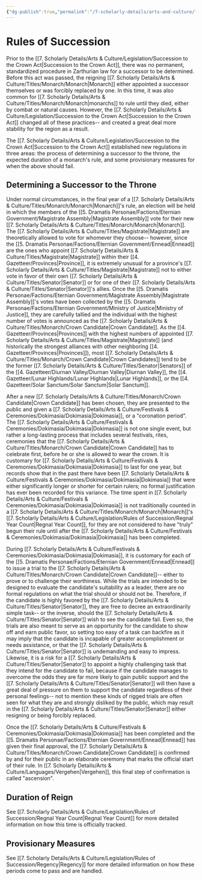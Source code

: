```yaml
---
{"dg-publish":true,"permalink":"/7-scholarly-details/arts-and-culture/legislation/rules-of-succession/rules-of-succession/","noteIcon":""}
---
```


# Rules of Succession

Prior to the [[7. Scholarly Details/Arts & Culture/Legislation/Succession to the Crown Act\|Succession to the Crown Act]], there was no permanent, standardized procedure in Zarthurian law for a successor to be determined. Before this act was passed, the reigning [[7. Scholarly Details/Arts & Culture/Titles/Monarch/Monarch\|Monarch]] either appointed a successor themselves or was forcibly replaced by one. In this time, it was also common for [[7. Scholarly Details/Arts & Culture/Titles/Monarch/Monarch\|monarchs]] to rule until they died, either by combat or natural causes. However, the [[7. Scholarly Details/Arts & Culture/Legislation/Succession to the Crown Act\|Succession to the Crown Act]] changed all of these practices-- and created a great deal more stability for the region as a result.

The [[7. Scholarly Details/Arts & Culture/Legislation/Succession to the Crown Act\|Succession to the Crown Act]] established new regulations in three areas: the process of determining a successor to the throne, the expected duration of a monarch's rule, and some provisionary measures for when the above should fail. 

## Determining a Successor to the Throne

Under normal circumstances, in the final year of a [[7. Scholarly Details/Arts & Culture/Titles/Monarch/Monarch\|Monarch]]'s rule, an election will be held in which the members of the [[5. Dramatis Personae/Factions/Eternian Government/Magistrate Assembly\|Magistrate Assembly]] vote for their new [[7. Scholarly Details/Arts & Culture/Titles/Monarch/Monarch\|Monarch]]. The [[7. Scholarly Details/Arts & Culture/Titles/Magistrate\|Magistrate]] are theoretically allowed to vote for whomever they choose-- however, since the [[5. Dramatis Personae/Factions/Eternian Government/Ennead\|Ennead]] are the ones who appoint [[7. Scholarly Details/Arts & Culture/Titles/Magistrate\|Magistrate]] within their [[4. Gazetteer/Provinces\|Province]], it is extremely unusual for a province's [[7. Scholarly Details/Arts & Culture/Titles/Magistrate\|Magistrate]] not to either vote in favor of their own [[7. Scholarly Details/Arts & Culture/Titles/Senator\|Senator]] or for one of their [[7. Scholarly Details/Arts & Culture/Titles/Senator\|Senator]]'s allies.  Once the [[5. Dramatis Personae/Factions/Eternian Government/Magistrate Assembly\|Magistrate Assembly]]'s votes have been collected by the [[5. Dramatis Personae/Factions/Eternian Government/Ministry of Justice\|Ministry of Justice]], they are carefully tallied and the individual with the highest number of votes is announced as the [[7. Scholarly Details/Arts & Culture/Titles/Monarch/Crown Candidate\|Crown Candidate]]. As the [[4. Gazetteer/Provinces\|Provinces]] with the highest numbers of appointed [[7. Scholarly Details/Arts & Culture/Titles/Magistrate\|Magistrate]] (and historically the strongest alliances with other neighboring [[4. Gazetteer/Provinces\|Provinces]]), most [[7. Scholarly Details/Arts & Culture/Titles/Monarch/Crown Candidate\|Crown Candidates]] tend to be the former [[7. Scholarly Details/Arts & Culture/Titles/Senator\|Senators]] of the [[4. Gazetteer/Diurnan Valley/Diurnan Valley\|Diurnan Valley]], the [[4. Gazetteer/Lunar Highlands/Lunar Highlands\|Lunar Highlands]], or the [[4. Gazetteer/Solar Sanctum/Solar Sanctum\|Solar Sanctum]].  

After a new [[7. Scholarly Details/Arts & Culture/Titles/Monarch/Crown Candidate\|Crown Candidate]] has been chosen, they are presented to the public and given a [[7. Scholarly Details/Arts & Culture/Festivals & Ceremonies/Dokimasia/Dokimasia\|Dokimasia]], or a "coronation period". The [[7. Scholarly Details/Arts & Culture/Festivals & Ceremonies/Dokimasia/Dokimasia\|Dokimasia]] is not one single event, but rather a long-lasting process that includes several festivals, rites, ceremonies that the [[7. Scholarly Details/Arts & Culture/Titles/Monarch/Crown Candidate\|Crown Candidate]]  has to celebrate first, before he or she is allowed to wear the crown. It is customary for [[7. Scholarly Details/Arts & Culture/Festivals & Ceremonies/Dokimasia/Dokimasia\|Dokimasia]] to last for one year, but records show that in the past there have been [[7. Scholarly Details/Arts & Culture/Festivals & Ceremonies/Dokimasia/Dokimasia\|Dokimasia]] that were either significantly longer or shorter for certain rulers; no formal justification has ever been recorded for this variance. The time spent in [[7. Scholarly Details/Arts & Culture/Festivals & Ceremonies/Dokimasia/Dokimasia\|Dokimasia]] is not traditionally counted in a [[7. Scholarly Details/Arts & Culture/Titles/Monarch/Monarch\|Monarch]]'s [[7. Scholarly Details/Arts & Culture/Legislation/Rules of Succession/Regnal Year Count\|Regnal Year Count]], for they are not considered to have "truly" begun their rule until after the [[7. Scholarly Details/Arts & Culture/Festivals & Ceremonies/Dokimasia/Dokimasia\|Dokimasia]] has been completed. 

During [[7. Scholarly Details/Arts & Culture/Festivals & Ceremonies/Dokimasia/Dokimasia\|Dokimasia]], it is customary for each of the [[5. Dramatis Personae/Factions/Eternian Government/Ennead\|Ennead]] to issue a trial to the [[7. Scholarly Details/Arts & Culture/Titles/Monarch/Crown Candidate\|Crown Candidate]]-- either to prove or to challenge their worthiness. While the trials are intended to be designed to evaluate the candidate's suitability as a leader, there are no formal regulations on what the trial should or should not be. Therefore, if the candidate is highly favored by the [[7. Scholarly Details/Arts & Culture/Titles/Senator\|Senator]], they are free to decree an extraordinarily simple task-- or the inverse, should the [[7. Scholarly Details/Arts & Culture/Titles/Senator\|Senator]] wish to see the candidate fail. Even so, the trials are also meant to serve as an opportunity for the candidate to show off and earn public favor, so setting too easy of a task can backfire as it may imply that the candidate is incapable of greater accomplishment or needs assistance, or that the [[7. Scholarly Details/Arts & Culture/Titles/Senator\|Senator]] is undemanding and easy to impress. Likewise, it is a risk for a [[7. Scholarly Details/Arts & Culture/Titles/Senator\|Senator]] to appoint a highly challenging task that they intend for the candidate to fail, because if the candidate manages to overcome the odds they are far more likely to gain public support and the [[7. Scholarly Details/Arts & Culture/Titles/Senator\|Senator]] will then have a great deal of pressure on them to support the candidate regardless of their personal feelings-- not to mention these kinds of rigged trials are often seen for what they are and strongly disliked by the public, which may result in the [[7. Scholarly Details/Arts & Culture/Titles/Senator\|Senator]] either resigning or being forcibly replaced. 

Once the [[7. Scholarly Details/Arts & Culture/Festivals & Ceremonies/Dokimasia/Dokimasia\|Dokimasia]] has been completed and the [[5. Dramatis Personae/Factions/Eternian Government/Ennead\|Ennead]] has given their final approval, the [[7. Scholarly Details/Arts & Culture/Titles/Monarch/Crown Candidate\|Crown Candidate]] is confirmed by and for their public in an elaborate ceremony that marks the official start of their rule. In [[7. Scholarly Details/Arts & Culture/Languages/Vergehen\|Vergehen]], this final step of confirmation is called "ascension". 

## Duration of Reign 

See [[7. Scholarly Details/Arts & Culture/Legislation/Rules of Succession/Regnal Year Count\|Regnal Year Count]] for more detailed information on how this time is officially tracked.

## Provisionary Measures 

See [[7. Scholarly Details/Arts & Culture/Legislation/Rules of Succession/Regency\|Regency]] for more detailed information on how these periods come to pass and are handled. 